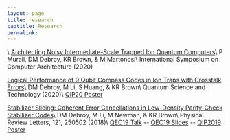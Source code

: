 ```yaml
---
layout: page
title: research
captitle: Research
permalink:
---
```


\\
<a href="https://arxiv.org/abs/2004.04706">Architecting Noisy Intermediate-Scale Trapped Ion Quantum Computers</a>\\
P Murali, DM Debroy, KR Brown, & M Martonosi\\
International Symposium on Computer Architecture (2020)

<a href="https://iopscience.iop.org/article/10.1088/2058-9565/ab7e80/meta">Logical Performance of 9 Qubit Compass Codes in Ion Traps with Crosstalk Errors</a>\\
DM Debroy, M Li, S Huang, & KR Brown\\
Quantum Science and Technology (2020)\\
<a href="/files/9QubitPoster.pdf">QIP20 Poster</a>

<a href="https://journals.aps.org/prl/abstract/10.1103/PhysRevLett.121.250502">Stabilizer Slicing: Coherent Error Cancellations in Low-Density Parity-Check Stabilizer Codes</a>\\
DM Debroy, M Li, M Newman, & KR Brown\\
Physical Review Letters, 121, 250502 (2018)\\
<a href="https://www.youtube.com/watch?v=FvNAGOi4sPo">QEC19 Talk</a> -- <a href="/files/QEC19_Slides.pdf">QEC19 Slides</a> -- <a href="/files/StabilizerSlicingPoster.pdf">QIP2019 Poster</a>
